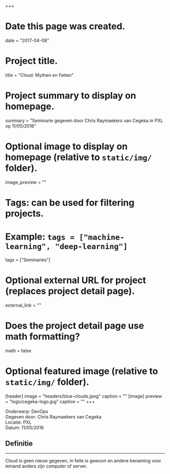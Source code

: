+++
# Date this page was created.
date = "2017-04-08"

# Project title.
title = "Cloud: Mythen en Feiten"

# Project summary to display on homepage.
summary = "Seminarie gegeven door Chris Raymaekers van Cegeka in PXL op 11/05/2016"


# Optional image to display on homepage (relative to `static/img/` folder).
image_preview = ""

# Tags: can be used for filtering projects.
# Example: `tags = ["machine-learning", "deep-learning"]`
tags = ["Seminaries"]

# Optional external URL for project (replaces project detail page).
external_link = ""

# Does the project detail page use math formatting?
math = false

# Optional featured image (relative to `static/img/` folder).
[header]
image = "headers/blue-clouds.jpeg"
caption = ""
[image]
preview = "logo/cegeka-logo.jpg"
caption = ""
+++

Onderwerp: DevOps  
Gegeven door: Chris Raymaekers van Cegeka  
Locatie: PXL  
Datum: 11/05/2016  

## **Definitie**
---

Cloud is geen nieuw gegeven, in feite is gewoon en andere benaming voor iemand anders zijn computer of server.
